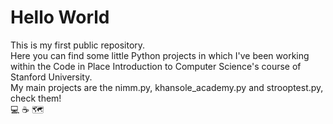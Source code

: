 # Hello World
<div>
  This is my first public repository.
</div>

<div>
  Here you can find some little Python projects in which I've been working within the Code in Place Introduction to Computer Science's course of Stanford University.
</div>
<div>
  My main projects are the nimm.py, khansole_academy.py and strooptest.py, check them!
</div>
  
  
<div>
  💻 ☕ 🗺️
</div>
